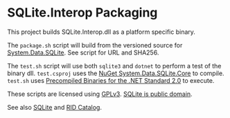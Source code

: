 # SQLite.Interop Packaging

This project builds SQLite.Interop.dll as a platform specific binary.

The `package.sh` script will build from the versioned source for [System.Data.SQLite](https://system.data.sqlite.org). See script for URL and SHA256.

The `test.sh` script will use both `sqlite3` and `dotnet` to perform a test of the binary dll. `test.csproj` uses the [NuGet System.Data.SQLite.Core](https://www.nuget.org/packages/System.Data.SQLite.Core/) to compile. `test.sh` uses [Precompiled Binaries for the .NET Standard 2.0](https://system.data.sqlite.org/index.html/doc/trunk/www/downloads.wiki) to execute.

These scripts are licensed using [GPLv3](http://www.gnu.org/licenses). [SQLite is public domain](https://www.sqlite.org/copyright.html).

See also [SQLite](https://system.data.sqlite.org/index.html/doc/trunk/www/downloads.wiki)
and [RID Catalog](https://learn.microsoft.com/en-us/dotnet/core/rid-catalog).
